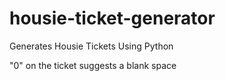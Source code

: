 # housie-ticket-generator
Generates Housie Tickets Using Python 

"0" on the ticket suggests a blank space 
